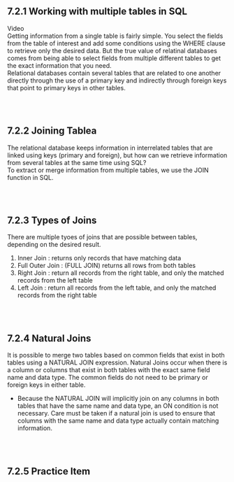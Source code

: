 ## 7.2.1 Working with multiple tables in SQL

Video
<br/>
Getting information from a single table is fairly simple. You select the fields from the table of interest and add some conditions using the WHERE clause to retrieve only the desired data. But the true value of relatinal databases comes from being able to select fields from multiple different tables to get the exact information that you need.
<br/>
Relational databases contain several tables that are related to one another directly through the use of a primary key and indirectly through foreign keys that point to primary keys in other tables. 

<br/><br/>

## 7.2.2 Joining Tablea
The relational database keeps information in interrelated tables that are linked using keys (primary and foreign), but how can we retrieve information from several tables at the same time using SQL?
<br/>
To extract or merge information from multiple tables, we use the JOIN function in SQL.

<br/><br/>

## 7.2.3 Types of Joins
There are multiple tyoes of joins that are possible between tables, depending on the desired result.
<br/>

1. Inner Join : returns only records that have matching data
2. Full Outer Join : (FULL JOIN) returns all rows from both tables
3. Right Join : return all records from the right table, and only the matched records from the left table
4. Left Join : return all records from the left table, and only the matched records from the right table

<br/><br/>

## 7.2.4 Natural Joins
It is possible to merge two tables based on common fields that exist in both tables using a NATURAL JOIN expression. Natural Joins occur when there is a column or columns that exist in both tables with the exact same field name and data type. The common fields do not need to be primary or foreign keys in either table.
* Because the NATURAL JOIN will implicitly join on any columns in both tables that have the same name and data type, an ON condition is not necessary. Care must be taken if a natural join is used to ensure that columns with the same name and data type actually contain matching information.

<br/><br/>

## 7.2.5 Practice Item

<br/>